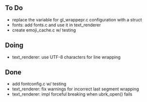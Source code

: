 ## To Do

- replace the variable for gl_wrappepr.c configuration with a struct
- fonts: add fonts.c and use it in text_renderer
- create emoji_cache.c w/ testing

## Doing

- text_renderer: use UTF-8 characters for line wrapping

## Done

- add fontconfig.c w/ testing
- text_renderer: fix warnings for incorrect last segment wrapping
- text_renderer: impl forceful breaking when ubrk_open() fails
